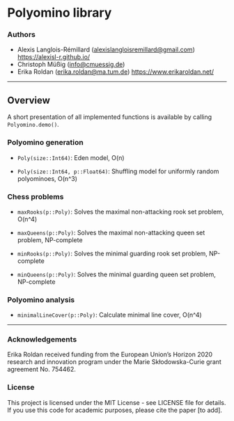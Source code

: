 # Polyomino library

### Authors
* Alexis Langlois-Rémillard (alexislangloisremillard@gmail.com) https://alexisl-r.github.io/
* Christoph Müßig (info@cmuessig.de)
* Erika Roldan (erika.roldan@ma.tum.de) https://www.erikaroldan.net/

---

## Overview

A short presentation of all implemented functions is available by calling `Polyomino.demo()`.

### Polyomino generation

* `Poly(size::Int64)`: Eden model, O(n)

* `Poly(size::Int64, p::Float64)`: Shuffling model for uniformly random polyominoes, O(n^3)

### Chess problems

* `maxRooks(p::Poly)`: Solves the maximal non-attacking rook set problem, O(n^4)

* `maxQueens(p::Poly)`: Solves the maximal non-attacking queen set problem, NP-complete

* `minRooks(p::Poly)`: Solves the minimal guarding rook set problem, NP-complete

* `minQueens(p::Poly)`: Solves the minimal guarding queen set problem, NP-complete

### Polyomino analysis

* `minimalLineCover(p::Poly)`: Calculate minimal line cover, O(n^4)

---

### Acknowledgements

Erika Roldan received funding from the European Union’s Horizon 2020 research and innovation program under the Marie Skłodowska-Curie grant agreement No. 754462.

### License
This project is licensed under the MIT License - see LICENSE file for details. If you use this code for academic purposes, please cite the paper [to add].
